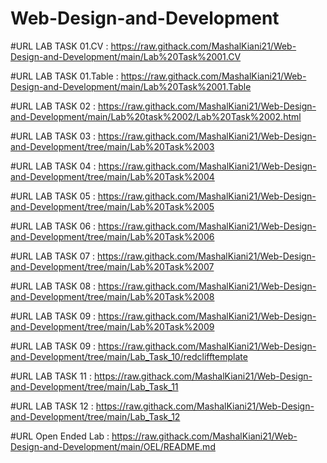 # Web-Design-and-Development

#URL LAB TASK 01.CV : https://raw.githack.com/MashalKiani21/Web-Design-and-Development/main/Lab%20Task%2001.CV

#URL LAB TASK 01.Table : https://raw.githack.com/MashalKiani21/Web-Design-and-Development/main/Lab%20Task%2001.Table

#URL LAB TASK 02 : https://raw.githack.com/MashalKiani21/Web-Design-and-Development/main/Lab%20task%2002/Lab%20Task%2002.html

#URL LAB TASK 03 : https://raw.githack.com/MashalKiani21/Web-Design-and-Development/tree/main/Lab%20Task%2003

#URL LAB TASK 04 : https://raw.githack.com/MashalKiani21/Web-Design-and-Development/tree/main/Lab%20Task%2004

#URL LAB TASK 05 : https://raw.githack.com/MashalKiani21/Web-Design-and-Development/tree/main/Lab%20Task%2005

#URL LAB TASK 06 : https://raw.githack.com/MashalKiani21/Web-Design-and-Development/tree/main/Lab%20Task%2006

#URL LAB TASK 07 : https://raw.githack.com/MashalKiani21/Web-Design-and-Development/tree/main/Lab%20Task%2007

#URL LAB TASK 08 : https://raw.githack.com/MashalKiani21/Web-Design-and-Development/tree/main/Lab%20Task%2008

#URL LAB TASK 09 : https://raw.githack.com/MashalKiani21/Web-Design-and-Development/tree/main/Lab%20Task%2009

#URL LAB TASK 09 : https://raw.githack.com/MashalKiani21/Web-Design-and-Development/tree/main/Lab_Task_10/redclifftemplate

#URL LAB TASK 11 : https://raw.githack.com/MashalKiani21/Web-Design-and-Development/tree/main/Lab_Task_11

#URL LAB TASK 12 : https://raw.githack.com/MashalKiani21/Web-Design-and-Development/tree/main/Lab_Task_12

#URL Open Ended Lab : https://raw.githack.com/MashalKiani21/Web-Design-and-Development/main/OEL/README.md
